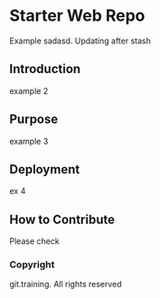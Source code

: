# Starter Web Repo

Example sadasd. Updating after stash

## Introduction

example 2

## Purpose

example 3
## Deployment

ex 4

## How to Contribute

Please check
### Copyright

git.training. All rights reserved